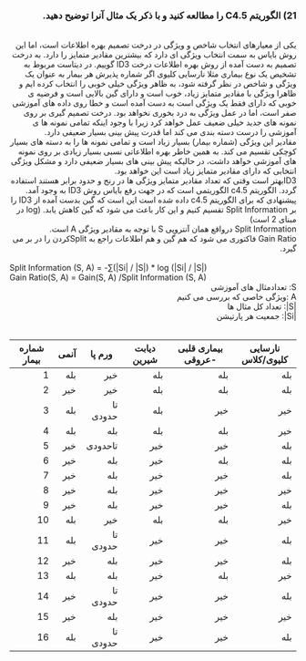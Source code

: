 

<div dir="rtl">
  
### 21) الگوریتم C4.5  را مطالعه کنید و با ذکر یک مثال آنرا توضیح دهید.
  
  <br/>
  یکی از معیارهای انتخاب شاخص و ویژگی در درخت تصمیم بهره اطلاعات است،  اما این روش بایاس به سمت انتخاب ویژگی ای دارد که بیشترین مقادیر متمایز را دارد. به درخت تصمیم به دست آمده از روش بهره اطلاعات درخت ID3 گوییم. 
  در دیتاست مربوط به تشخیص  یک نوع بیماری مثلا نارسایی کلیوی اگر شماره پذیرش هر بیمار به عنوان یک ویژگی و شاخص در نظر گرفته شود، به ظاهر ویژگی خیلی خوبی را انتخاب کرده ایم و ظاهرا  ویژگی با مقادیر متمایز زیاد، 
  خوب است و دارای گین بالایی است و فرضیه ی خوبی که دارای فقط یک ویژگی است به دست آمده است و خطا روی داده های آموزشی صفر است، اما در عمل ویژگی به درد بخوری نخواهد بود.  
  درخت تصمیم گیری بر روی نمونه های جدید خیلی ضعیف عمل خواهد کرد زیرا با وجود اینکه تمامی نمونه ها ی آموزشی را درست دسته بندی  می کند اما قدرت پیش بینی بسیار ضعیفی دارد.
  <br/>
  مقادیر این ویژگی (شماره بیمار) بسیار زیاد است و تمامی نمونه ها را به دسته های بسیار کوچکی تقسیم می کند. به همین خاطر بهره اطلاعاتی نسبی بسیار زیادی بر روی نمونه های آموزشی خواهد داشت، در حالیکه پیش بینی های بسیار ضعیفی دارد و مشکل ویژگی انتخابی که دارای 
  مقادیر متمایز زیاد است این خواهد بود.
  <br/>
   ID3بهتر است وقتی که تعداد مقادیر متمایز ویژگی ها در رنج و حدود برابر هستند استفاده گردد. الگوریتم c4.5  الگوریتمی است که در جهت رفع بایاس  روش ID3 به وجود آمد.  
  پیشنهادی که برای الگوریتم c4.5  داده شده است این است که گین بدست آمده از ID3 را بر Split Information  تقسیم کنیم و این کار باعث می شود که گین کاهش یابد.
   (log در مبنای 2 است)
    <br/>
 Split Information  درواقع همان آنتروپی S با توجه به مقادیر ویژگی A است. 
 <br/>
  Gain Ratio فاکتوری می شود که هم گین و هم اطلاعات راجع به Splitکردن را در بر می گیرد.
  <br/>
   
  </div>
  <br/>
 Split Information (S, A) = -∑(|Si| / |S|) * log (|Si| / |S|)
 
<br/>
 Gain Ratio(S, A) =  Gain(S, A) /Split Information (S, A)    
 
 <div dir="rtl">
 S: تعدادمثال های آموزشی  
 <div dir="rtl">
 A :ویژگی خاصی که بررسی می کنیم
 <div dir="rtl">
 |S|: تعداد کل مثال ها
 <div dir="rtl">
 |Si|: جمعیت هر پارتیشن
 </div>
   <br/>
   
   
| نارسایی کلیوی/کلاس | بیماری قلبی -عروقی | دیابت شیرین |ورم پا  | آنمی   |  شماره بیمار  | 
|-------|---------|--------|---------------|----------------------|-----------------|
|  بله    |            بله       |         بله   |   خیر  | بله    |    1         | 
|  بله    |            بله       |         بله   |  خیر   | خیر    |    2         | 
|  خیر    |            خیر       |     بله   | تا حدودی  | بله    |    3         | 
|  خیر    |           بله       |         بله   |   بله  | بله    |    4         |
|  بله     |       خیر       |     خیر  |   تاحدودی  | خیر    |    5    |
|  بله     |            بله       |          خیر  |   بله  | خیر    |    6        |
|  بله     |            خیر       |          خیر  |   بله  | خیر    |    7        |
|  خیر     |            خیر       |          خیر  |   بله  | خیر    |    8        |
|  بله     |            خیر       |          خیر  |   بله  | خیر    |    9        |
|  خیر     |           بله       |          بله  |   خیر  | بله    |   10        |
|  بله     |            خیر       |      خیر  |  تا حدودی  | بله    |   11        |
|  بله     |            خیر       |          خیر  |   بله  | خیر    |   12        |
|  خیر     |          بله       |          خیر  |   بله  |بله    |   13        |
|  بله     |            خیر       |          خیر  |   تا حدودی | خیر    |   14        |
|  خیر     |            خیر       |          خیر  |   بله  | خیر    |   15        |
|  بله     |   خیر       |          خیر  |  تا حدودی  |بله    |   16    |
   
   
   
   
